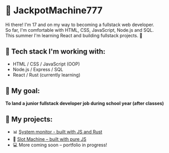 # 🎰 JackpotMachine777

Hi there! I'm 17 and on my way to becoming a fullstack web developer.  
So far, I'm comfortable with HTML, CSS, JavaScript, Node.js and SQL.  
This summer I'm learning React and building fullstack projects. 🚀

## 🔧 Tech stack I'm working with:
- HTML / CSS / JavaScript (OOP)
- Node.js / Express / SQL
- React / Rust (currently learning)

## 🎯 My goal:
**To land a junior fullstack developer job during school year (after classes)**

## 📁 My projects:
- 📊 [System monitor - built with JS and Rust](https://github.com/JackpotMachine777/tauri-system-monitor)
- 🎰 [Slot Machine – built with pure JS](https://github.com/JackpotMachine777/slot-machine)
- 💻 More coming soon – portfolio in progress!
